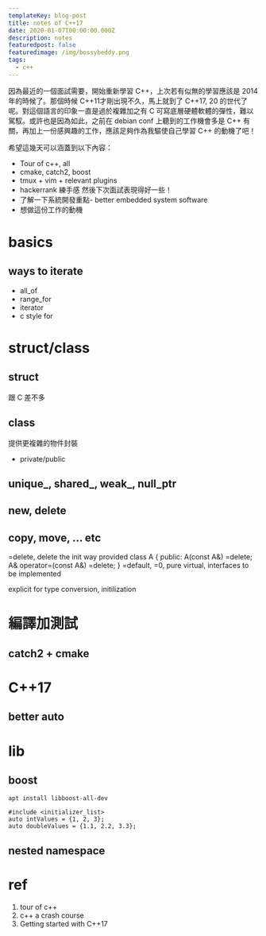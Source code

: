 ```yaml
---
templateKey: blog-post
title: notes of C++17
date: 2020-01-07T00:00:00.000Z
description: notes 
featuredpost: false
featuredimage: /img/bossybeddy.png
tags:
  - c++
---
```

因為最近的一個面試需要，開始重新學習 C++，上次若有似無的學習應該是 2014 年的時候了。那個時候 C++11才剛出現不久，馬上就到了 C++17, 20 的世代了呢。對這個語言的印象一直是過於複雜加之有 C 可寫底層硬體軟體的彈性，難以駕馭。或許也是因為如此，之前在 debian conf 上聽到的工作機會多是 C++ 有關，再加上一份感興趣的工作，應該足夠作為我驅使自己學習 C++ 的動機了吧！

希望這幾天可以涵蓋到以下內容：
* Tour of c++, all
* cmake, catch2, boost
* tmux + vim + relevant plugins
* hackerrank 練手感
然後下次面試表現得好一些！
* 了解一下系統開發重點- better embedded system software
* 想做這份工作的動機




# basics
## ways to iterate
* all_of
* range_for
* iterator
* c style for

# struct/class
## struct
跟 C 差不多
## class
提供更複雜的物件封裝
* private/public

## unique_, shared_, weak_, null_ptr


## new, delete

## copy, move, ... etc
=delete, delete the init way provided
class A {
  public:
  A(const A&) =delete;
  A& operator=(const A&) =delete;
}
=default,
=0, pure virtual, interfaces to be implemented

explicit for type conversion, initilization

# 編譯加測試
## catch2 + cmake

# C++17
## better auto

# lib
## boost
`apt install libboost-all-dev`
```
#include <initializer_list>
auto intValues = {1, 2, 3};
auto doubleValues = {1.1, 2.2, 3.3};
```



## nested namespace

# ref
1. tour of c++
2. c++ a crash course
3. Getting started with C++17

